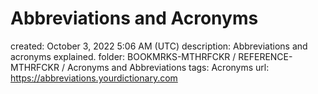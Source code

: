 # Abbreviations and Acronyms

created: October 3, 2022 5:06 AM (UTC)
description: Abbreviations and acronyms explained.
folder: BOOKMRKS-MTHRFCKR / REFERENCE-MTHRFCKR / Acronyms and Abbreviations
tags: Acronyms
url: https://abbreviations.yourdictionary.com